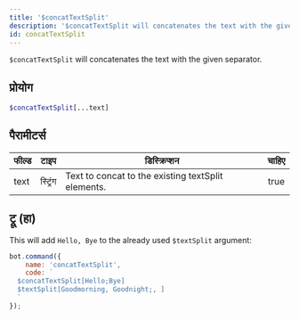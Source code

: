 ```yaml
---
title: '$concatTextSplit'
description: '$concatTextSplit will concatenates the text with the given separator.'
id: concatTextSplit
---
```


`$concatTextSplit` will concatenates the text with the given separator.

## प्रोयोग

```php
$concatTextSplit[...text]
```

## पैरामीटर्स

| फील्ड | टाइप     | डिस्क्रिप्शन                                       | चाहिए |
| ----- | -------- | -------------------------------------------------- |:-----:|
| text  | स्ट्रिंग | Text to concat to the existing textSplit elements. | true  |

## ट्रू (हा)

This will add `Hello, Bye` to the already used `$textSplit` argument:

```javascript
bot.command({
    name: 'concatTextSplit',
    code: `
  $concatTextSplit[Hello;Bye]
  $textSplit[Goodmorning, Goodnight;, ]
  `
});
```
